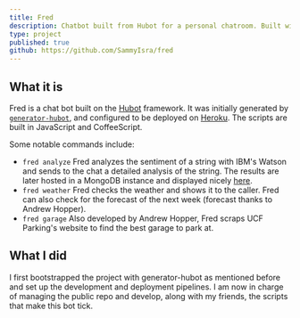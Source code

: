 ```yaml
---
title: Fred
description: Chatbot built from Hubot for a personal chatroom. Built with JavaScript. 
type: project
published: true
github: https://github.com/SammyIsra/fred
---
```


## What it is 

Fred is a chat bot built on the [Hubot](http://hubot.github.com) framework. It was initially generated by [`generator-hubot`](https://github.com/github/generator-hubot), and configured to be deployed on [Heroku](http://www.heroku.com). The scripts are built in JavaScript and CoffeeScript. 

Some notable commands include:

- `fred analyze` Fred analyzes the sentiment of a string with IBM's Watson and sends to the chat a detailed analysis of the string. The results are later hosted in a MongoDB instance and displayed nicely [here](http://fredanalyze.surge.sh/).
- `fred weather` Fred checks the weather and shows it to the caller. Fred can also check for the forecast of the next week (forecast thanks to Andrew Hopper).
- `fred garage` Also developed by Andrew Hopper, Fred scraps UCF Parking's website to find the best garage to park at.

## What I did

I first bootstrapped the project with generator-hubot as mentioned before and set up the development and deployment pipelines. I am now in charge of managing the public repo and develop, along with my friends, the scripts that make this bot tick. 